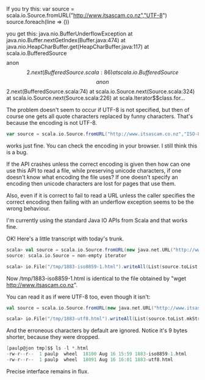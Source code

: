 If you try this:
var source = scala.io.Source.fromURL("http://www.itsascam.co.nz","UTF-8")
source.foreach(line => ())

you get this:
java.nio.BufferUnderflowException
        at java.nio.Buffer.nextGetIndex(Buffer.java:474)
        at java.nio.HeapCharBuffer.get(HeapCharBuffer.java:117)
        at scala.io.BufferedSource$$$$anon$$2.next(BufferedSource.scala:86)
        at scala.io.BufferedSource$$$$anon$$2.next(BufferedSource.scala:74)
        at scala.io.Source.next(Source.scala:324)
        at scala.io.Source.next(Source.scala:226)
        at scala.Iterator$$class.for...

The problem doesn't seem to occur if UTF-8 is not specified, but then of course one gets all quote characters replaced by funny characters.
That's because the encoding is not UTF-8.
```scala
var source = scala.io.Source.fromURL("http://www.itsascam.co.nz","ISO-8859-1") source.foreach(line => ())
```

works just fine. You can check the encoding in your browser.
I still think this is a bug.

If the API crashes unless the correct encoding is given then how can one use this API to read a file, while preserving unicode characters, if one doesn't know what encoding the file uses? If one doesn't specify an encoding then unicode characters are lost for pages that use them.

Also, even if it is correct to fail to read a URL unless the caller specifies the correct encoding then failing with an underflow exception seems to be the wrong behaviour.

I'm currently using the standard Java IO APIs from Scala and that works fine. 

OK! Here's a little transcript with today's trunk.
```scala
scala> val source = scala.io.Source.fromURL(new java.net.URL("http://www.itsascam.co.nz"))(io.Codec("ISO-8859-1"))             
source: scala.io.Source = non-empty iterator

scala> io.File("/tmp/1883-iso8859-1.html").writeAll(List(source.toList.mkString))(java.nio.charset.Charset.forName("ISO-8859-1"))
```
Now /tmp/1883-iso8859-1.html is identical to the file obtained by "wget http://www.itsascam.co.nz".

You can read it as if were UTF-8 too, even though it isn't:
```scala
val source = scala.io.Source.fromURL(new java.net.URL("http://www.itsascam.co.nz"))(io.Codec("UTF-8"))                                                          source: scala.io.Source = non-empty iterator

scala> io.File("/tmp/1883-utf8.html").writeAll(List(source.toList.mkString))(java.nio.charset.Charset.forName("ISO-8859-1"))                                                            
```
And the erroneous characters by default are ignored.  Notice it's 9 bytes shorter, because they were dropped.
```scala
[paulp@jon tmp]$$ ls -l *.html
-rw-r--r--  1 paulp  wheel  18100 Aug 16 15:59 1883-iso8859-1.html
-rw-r--r--  1 paulp  wheel  18091 Aug 16 16:01 1883-utf8.html
```
Precise interface remains in flux.
